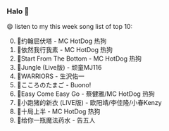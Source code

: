 

### Halo 👋

😄 listen to my this week song list of top 10:

0. 🌈约翰屈伏塔 - MC HotDog 热狗
1. 🌈依然我行我素 - MC HotDog 热狗
2. 🌈Start From The Bottom - MC HotDog 热狗
3. 🌈Jungle (Live版) - 顽童MJ116
4. 🌈WARRIORS - 生沢佑一
5. 🌈こころのたまご - Buono!
6. 🌈Easy Come Easy Go - 蔡健雅/MC HotDog 热狗
7. 🌈小跑猪的新衣 (LIVE版) - 欧阳靖/李佳隆/小春Kenzy
8. 🌈十局上半 - MC HotDog 热狗
9. 🌈给你一瓶魔法药水 - 告五人

